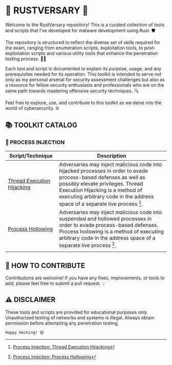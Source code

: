 # 🦀 RUSTVERSARY 🦀

Welcome to the RustVersary repository! This is a curated collection of tools and scripts that I've developed for malware development using Rust. 🛡️

The repository is structured to reflect the diverse set of skills required for the exam, ranging from enumeration scripts, exploitation tools, to post-exploitation scripts and various utility tools that enhance the penetration testing process. 🕵️‍♂️

Each tool and script is documented to explain its purpose, usage, and any prerequisites needed for its operation. This toolkit is intended to serve not only as my personal arsenal for security assessment challenges but also as a resource for fellow security enthusiasts and professionals who are on the same path towards mastering offensive security techniques. 🔍

Feel free to explore, use, and contribute to this toolkit as we delve into the world of cybersecurity. 🌐

## 📚 TOOLKIT CATALOG
### 💉 PROCESS INJECTION
| Script/Technique                                                                                                                             | Description                                                                                                                                                                                                                                                             |
|----------------------------------------------------------------------------------------------------------------------------------------------|-------------------------------------------------------------------------------------------------------------------------------------------------------------------------------------------------------------------------------------------------------------------------|
| [Thread Execution Hijacking](https://github.com/Suredials/RUSTVERSARY/blob/main/PROCESS%20INJECTION/thread_execution_hijacking/src/main.rs)	 | Adversaries may inject malicious code into hijacked processes in order to evade process-based defenses as well as possibly elevate privileges. Thread Execution Hijacking is a method of executing arbitrary code in the address space of a separate live process [^1]. |
| [Process Hollowing](https://github.com/Suredials/RUSTVERSARY/blob/main/PROCESS%20INJECTION/process_hollowing/src/main.rs)                    | Adversaries may inject malicious code into suspended and hollowed processes in order to evade process-based defenses. Process hollowing is a method of executing arbitrary code in the address space of a separate live process [^2].                                   |
                                                                                                                                                                                                                                                                | 
## 🤝 HOW TO CONTRIBUTE
Contributions are welcome! If you have any fixes, improvements, or tools to add, please feel free to submit a pull request. 💡

## ⚠️ DISCLAIMER
These tools and scripts are provided for educational purposes only. Unauthorized testing of networks and systems is illegal. Always obtain permission before attempting any penetration testing.

` Happy Hacking! 😄 `

[^1]: [Process Injection: Thread Execution Hijacking](https://attack.mitre.org/techniques/T1055/003/)

[^2]: [Process Injection: Process Hollowing](https://attack.mitre.org/techniques/T1055/012/)
